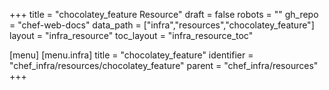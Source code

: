 +++
title = "chocolatey_feature Resource"
draft = false
robots = ""
gh_repo = "chef-web-docs"
data_path = ["infra","resources","chocolatey_feature"]
layout = "infra_resource"
toc_layout = "infra_resource_toc"

[menu]
  [menu.infra]
    title = "chocolatey_feature"
    identifier = "chef_infra/resources/chocolatey_feature"
    parent = "chef_infra/resources"
+++

<!-- The contents of this page are automatically generated from the chocolatey_feature.yaml file in the data/infra/resources directory. -->
<!-- To suggest a change, edit the https://github.com/chef/chef/blob/main/lib/chef/resource/chocolatey_feature.rb file and submit a pull request to the https://github.com/chef/chef repository. -->
<!-- markdownlint-disable-file -->

